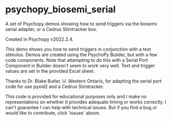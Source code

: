 # psychopy_biosemi_serial
A set of Psychopy demos showing how to send triggers via the biosemi serial adapter, or a Cedrus Stimtracker box.
 
Created in Psychopy v2022.2.4. 

This demo shows you how to send triggers in conjunction with a text
stimulus. Demos are created using the PsychoPy Builder, but with a few
code components. Note that attempting to do this with a Serial Port
Component in Builder doesn't seem to work very well. Text and trigger
values are set in the provided Excel sheet. 

Thanks to Dr. Blake Butler, U. Western Ontario, for adapting the serial
port code for use pyxid2 and a Cedrus Stimtracker.

This code is provided for educational purposes only and I make no
representations on whether it provides adequate timing or works
correctly. I can't guarantee I can help with technical issues. But if
you find a bug or would like to contribute, click 'issues' above.
